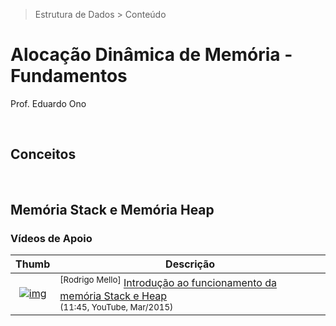 > Estrutura de Dados > Conteúdo

# Alocação Dinâmica de Memória - Fundamentos

Prof. Eduardo Ono

<br>

## Conceitos

<br>

## Memória Stack e Memória Heap

 ### Vídeos de Apoio

| Thumb | Descrição |
| :-: | --- |
| [![img](https://img.youtube.com/vi/i_0IBJkXn2M/default.jpg)](https://youtu.be/i_0IBJkXn2M) | <sup>[Rodrigo Mello]</sup> [Introdução ao funcionamento da memória Stack e Heap](https://www.youtube.com/watch?v=i_0IBJkXn2M)<br><sub>(11:45, YouTube, Mar/2015)</sub>

<br>
